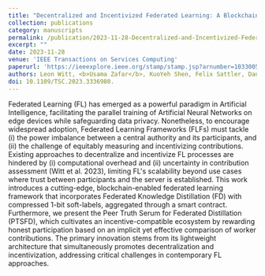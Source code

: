 ```yaml
---
title: "Decentralized and Incentivized Federated Learning: A Blockchain-Enabled Framework Utilising Compressed Soft-Labels and Peer Consistency."
collection: publications
category: manuscripts
permalink: /publication/2023-11-28-Decentralized-and-Incentivized-Federated-Learning
excerpt: ""
date: 2023-11-28
venue: 'IEEE Transactions on Services Computing'
paperurl: 'https://ieeexplore.ieee.org/stamp/stamp.jsp?arnumber=10330055'
authors: Leon Witt, <b>Usama Zafar</b>, KuoYeh Shen, Felix Sattler, Dan Li, Songtao Wang, and Wojciech Samek
doi: 10.1109/TSC.2023.3336980.
---
```


Federated Learning (FL) has emerged as a powerful paradigm in Artificial Intelligence, facilitating the parallel training of Artificial Neural Networks on edge devices while safeguarding data privacy. Nonetheless, to encourage widespread adoption, Federated Learning Frameworks (FLFs) must tackle (i) the power imbalance between a central authority and its participants, and (ii) the challenge of equitably measuring and incentivizing contributions. Existing approaches to decentralize and incentivize FL processes are hindered by (i) computational overhead and (ii) uncertainty in contribution assessment (Witt et al. 2023), limiting FL's scalability beyond use cases where trust between participants and the server is established. This work introduces a cutting-edge, blockchain-enabled federated learning framework that incorporates Federated Knowledge Distillation (FD) with compressed 1-bit soft-labels, aggregated through a smart contract. Furthermore, we present the Peer Truth Serum for Federated Distillation (PTSFD), which cultivates an incentive-compatible ecosystem by rewarding honest participation based on an implicit yet effective comparison of worker contributions. The primary innovation stems from its lightweight architecture that simultaneously promotes decentralization and incentivization, addressing critical challenges in contemporary FL approaches.